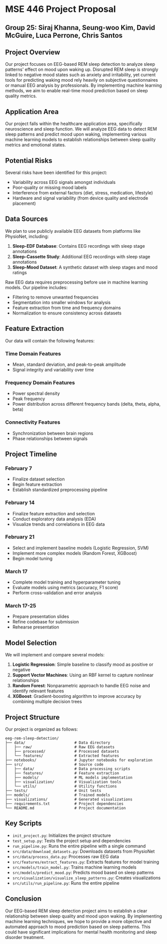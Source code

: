 # MSE 446 Project Proposal
## Group 25: Siraj Khanna, Seung-woo Kim, David McGuire, Luca Perrone, Chris Santos

## Project Overview

Our project focuses on EEG-based REM sleep detection to analyze sleep patterns' effect on mood upon waking up. Disrupted REM sleep is strongly linked to negative mood states such as anxiety and irritability, yet current tools for predicting waking mood rely heavily on subjective questionnaires or manual EEG analysis by professionals. By implementing machine learning methods, we aim to enable real-time mood prediction based on sleep quality metrics.

## Application Area

Our project falls within the healthcare application area, specifically neuroscience and sleep function. We will analyze EEG data to detect REM sleep patterns and predict mood upon waking, implementing various machine learning models to establish relationships between sleep quality metrics and emotional states.

## Potential Risks

Several risks have been identified for this project:
- Variability across EEG signals amongst individuals
- Poor-quality or missing mood labels
- Interference from external factors (diet, stress, medication, lifestyle)
- Hardware and signal variability (from device quality and electrode placement)

## Data Sources

We plan to use publicly available EEG datasets from platforms like PhysioNet, including:
1. **Sleep-EDF Database**: Contains EEG recordings with sleep stage annotations
2. **Sleep-Cassette Study**: Additional EEG recordings with sleep stage annotations
3. **Sleep-Mood Dataset**: A synthetic dataset with sleep stages and mood ratings

Raw EEG data requires preprocessing before use in machine learning models. Our pipeline includes:
- Filtering to remove unwanted frequencies
- Segmentation into smaller windows for analysis
- Feature extraction from time and frequency domains
- Normalization to ensure consistency across datasets

## Feature Extraction

Our data will contain the following features:

### Time Domain Features
- Mean, standard deviation, and peak-to-peak amplitude
- Signal integrity and variability over time

### Frequency Domain Features
- Power spectral density
- Peak frequency
- Power distribution across different frequency bands (delta, theta, alpha, beta)

### Connectivity Features
- Synchronization between brain regions
- Phase relationships between signals

## Project Timeline

### February 7
- Finalize dataset selection
- Begin feature extraction
- Establish standardized preprocessing pipeline

### February 14
- Finalize feature extraction and selection
- Conduct exploratory data analysis (EDA)
- Visualize trends and correlations in EEG data

### February 21
- Select and implement baseline models (Logistic Regression, SVM)
- Implement more complex models (Random Forest, XGBoost)
- Begin model tuning

### March 17
- Complete model training and hyperparameter tuning
- Evaluate models using metrics (accuracy, F1 score)
- Perform cross-validation and error analysis

### March 17-25
- Prepare presentation slides
- Refine codebase for submission
- Rehearse presentation

## Model Selection

We will implement and compare several models:

1. **Logistic Regression**: Simple baseline to classify mood as positive or negative
2. **Support Vector Machines**: Using an RBF kernel to capture nonlinear relationships
3. **Random Forest**: Nonparametric approach to handle EEG noise and identify relevant features
4. **XGBoost**: Gradient-boosting algorithm to improve accuracy by combining multiple decision trees

## Project Structure

Our project is organized as follows:

```
eeg-rem-sleep-detection/
├── data/                      # Data directory
│   ├── raw/                   # Raw EEG datasets
│   ├── processed/             # Processed datasets
│   └── features/              # Extracted features
├── notebooks/                 # Jupyter notebooks for exploration
├── src/                       # Source code
│   ├── data/                  # Data processing scripts
│   ├── features/              # Feature extraction
│   ├── models/                # ML models implementation
│   ├── visualization/         # Visualization tools
│   └── utils/                 # Utility functions
├── tests/                     # Unit tests
├── models/                    # Trained models
├── visualizations/            # Generated visualizations
├── requirements.txt           # Project dependencies
└── README.md                  # Project documentation
```

## Key Scripts

- `init_project.py`: Initializes the project structure
- `test_setup.py`: Tests the project setup and dependencies
- `run_pipeline.py`: Runs the entire pipeline with a single command
- `src/data/download_datasets.py`: Downloads datasets from PhysioNet
- `src/data/process_data.py`: Processes raw EEG data
- `src/features/extract_features.py`: Extracts features for model training
- `src/models/train_model.py`: Trains machine learning models
- `src/models/predict_mood.py`: Predicts mood based on sleep patterns
- `src/visualization/visualize_sleep_patterns.py`: Creates visualizations
- `src/utils/run_pipeline.py`: Runs the entire pipeline

## Conclusion

Our EEG-based REM sleep detection project aims to establish a clear relationship between sleep quality and mood upon waking. By implementing machine learning techniques, we hope to provide a more objective and automated approach to mood prediction based on sleep patterns. This could have significant implications for mental health monitoring and sleep disorder treatment. 